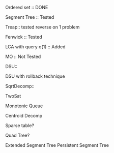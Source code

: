 Ordered set :: DONE

Segment Tree :: Tested

Treap:: tested reverse on 1 problem

Fenwick :: Tested

LCA  with query o(1) :: Added

MO :: Not Tested

DSU::

DSU with rollback technique

SqrtDecomp::

TwoSat

Monotonic Queue

Centroid Decomp

Sparse table?

Quad Tree?

Extended Segment Tree
Persistent Segment Tree
